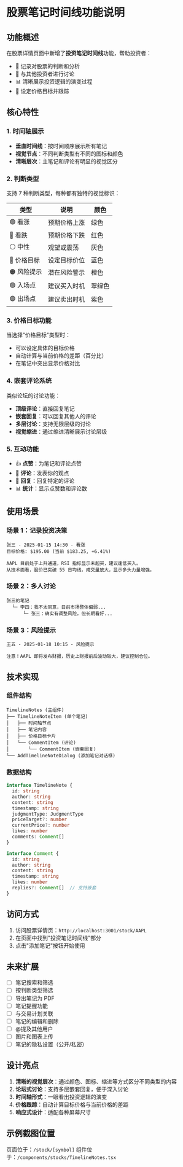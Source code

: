 # 股票笔记时间线功能说明

## 功能概述

在股票详情页面中新增了**投资笔记时间线**功能，帮助投资者：
- 📝 记录对股票的判断和分析
- 💬 与其他投资者进行讨论
- 📊 清晰展示投资逻辑的演变过程
- 🎯 设定价格目标并跟踪

## 核心特性

### 1. 时间轴展示
- **垂直时间线**：按时间顺序展示所有笔记
- **视觉节点**：不同判断类型有不同的图标和颜色
- **清晰层次**：主笔记和评论有明显的视觉区分

### 2. 判断类型

支持 7 种判断类型，每种都有独特的视觉标识：

| 类型 | 说明 | 颜色 |
|------|------|------|
| 🟢 看涨 | 预期价格上涨 | 绿色 |
| 🔴 看跌 | 预期价格下跌 | 红色 |
| ⚪ 中性 | 观望或震荡 | 灰色 |
| 🔵 价格目标 | 设定目标价位 | 蓝色 |
| 🟠 风险提示 | 潜在风险警示 | 橙色 |
| 🟢 入场点 | 建议买入时机 | 翠绿色 |
| 🟣 出场点 | 建议卖出时机 | 紫色 |

### 3. 价格目标功能

当选择"价格目标"类型时：
- 可以设定具体的目标价格
- 自动计算与当前价格的差距（百分比）
- 在笔记中突出显示价格对比

### 4. 嵌套评论系统

类似论坛的讨论功能：
- **顶级评论**：直接回复笔记
- **嵌套回复**：可以回复其他人的评论
- **多层讨论**：支持无限层级的讨论
- **视觉缩进**：通过缩进清晰展示讨论层级

### 5. 互动功能

- 👍 **点赞**：为笔记和评论点赞
- 💬 **评论**：发表你的观点
- 🔄 **回复**：回复特定的评论
- 📊 **统计**：显示点赞数和评论数

## 使用场景

### 场景 1：记录投资决策
```
张三 - 2025-01-15 14:30 - 看涨
目标价格: $195.00 (当前 $183.25, +6.41%)

AAPL 目前处于上升通道，RSI 指标显示未超买，建议逢低买入。
从技术面看，股价已突破 55 日均线，成交量放大，显示多头力量增强。
```

### 场景 2：多人讨论
```
张三的笔记
  └─ 李四：我不太同意，目前市场整体偏弱...
      └─ 张三：确实有调整风险，但长期看好...
```

### 场景 3：风险提示
```
王五 - 2025-01-18 10:15 - 风险提示

注意！AAPL 即将发布财报，历史上财报前后波动较大，建议控制仓位。
```

## 技术实现

### 组件结构

```
TimelineNotes (主组件)
├── TimelineNoteItem (单个笔记)
│   ├── 时间轴节点
│   ├── 笔记内容
│   ├── 价格目标卡片
│   └── CommentItem (评论)
│       └── CommentItem (嵌套回复)
└── AddTimelineNoteDialog (添加笔记对话框)
```

### 数据结构

```typescript
interface TimelineNote {
  id: string
  author: string
  content: string
  timestamp: string
  judgmentType: JudgmentType
  priceTarget?: number
  currentPrice?: number
  likes: number
  comments: Comment[]
}

interface Comment {
  id: string
  author: string
  content: string
  timestamp: string
  likes: number
  replies?: Comment[]  // 支持嵌套
}
```

## 访问方式

1. 访问股票详情页：`http://localhost:3001/stock/AAPL`
2. 在页面中找到"投资笔记时间线"部分
3. 点击"添加笔记"按钮开始使用

## 未来扩展

- [ ] 笔记搜索和筛选
- [ ] 按判断类型筛选
- [ ] 导出笔记为 PDF
- [ ] 笔记提醒功能
- [ ] 与交易计划关联
- [ ] 笔记的编辑和删除
- [ ] @提及其他用户
- [ ] 图片和图表上传
- [ ] 笔记的隐私设置（公开/私密）

## 设计亮点

1. **清晰的视觉层次**：通过颜色、图标、缩进等方式区分不同类型的内容
2. **论坛式讨论**：支持多层嵌套回复，便于深入讨论
3. **时间轴形式**：一眼看出投资逻辑的演变
4. **价格跟踪**：自动计算目标价格与当前价格的差距
5. **响应式设计**：适配各种屏幕尺寸

## 示例截图位置

页面位于：`/stock/[symbol]`
组件位于：`/components/stocks/TimelineNotes.tsx`
